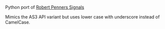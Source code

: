 Python port of [Robert Penners Signals](https://github.com/robertpenner/as3-signals)

Mimics the AS3 API variant but uses lower case with underscore instead of CamelCase.